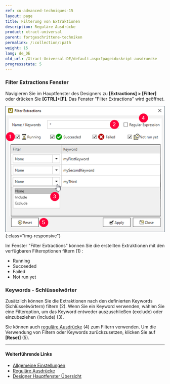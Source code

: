 ```yaml
---
ref: xu-advanced-techniques-15
layout: page
title: Filterung von Extraktionen
description: Reguläre Ausdrücke
product: xtract-universal
parent: fortgeschrittene-techniken
permalink: /:collection/:path
weight: 15
lang: de_DE
old_url: /Xtract-Universal-DE/default.aspx?pageid=skript-ausdruecke
progressstate: 5
---
```

### Filter Extractions Fenster

Navigieren Sie im Hauptfenster des Designers zu **[Extractions] > [Filter]** oder drücken Sie **[CTRL]+[F]**. Das Fenster "Filter Extractions" wird geöffnet.                                                                                                                                                

![XU_license](/img/content/xu/xu_filter-keywords.png){:class="img-responsive"}

Im Fenster "Filter Extractions" können Sie die erstellten Extraktionen mit den verfügbaren Filteroptionen filtern (1) :
- Running
- Succeeded
- Failed
- Not run yet

### Keywords - Schlüsselwörter

Zusätzlich können Sie die Extraktionen nach den definierten Keywords (Schlüsselwörtern) filtern (2). Wenn Sie ein Keyword verwenden, wählen Sie eine Filteroption, um das Keyword entweder auszuschließen (exclude) oder einzubeziehen (include) (3). <br>

Sie können auch [reguläre Ausdrücke](https://cs.lmu.edu/~ray/notes/regex/) (4) zum Filtern verwenden. Um die Verwendung von Filtern oder Keywords zurückzusetzen, klicken Sie auf **[Reset]** (5).

******
#### Weiterführende Links

- [Allgemeine Einstellungen](../erste-schritte-mit-xu/allgemeine-einstellungen#misc-tab)
- [Reguläre Ausdrücke](https://cs.lmu.edu/~ray/notes/regex/)
- [Designer Hauptfenster Übersicht](../erste-schritte-mit-xu/designer-overview)

 
